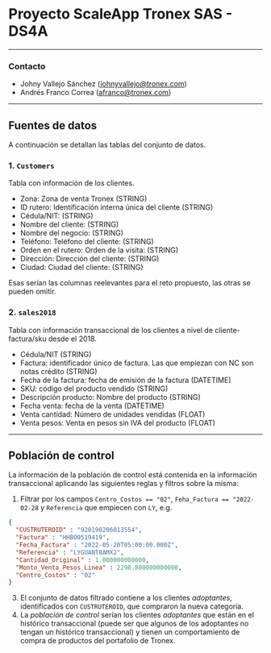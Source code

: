 # Proyecto ScaleApp Tronex SAS - DS4A
---
### Contacto 
  + Johny Vallejo Sánchez (johnyvallejo@tronex.com)
  + Andrés Franco Correa (afranco@tronex.com)

---

## Fuentes de datos

A continuación se detallan las tablas del conjunto de datos.

### 1. `Customers`

Tabla con información de los clientes.

+ Zona: Zona de venta Tronex (STRING)
+ ID rutero: Identificación interna única del cliente (STRING)
+ Cédula/NIT: (STRING)
+ Nombre del cliente: (STRING)
+ Nombre del negocio: (STRING)
+ Teléfono: Teléfono del cliente: (STRING)
+ Orden en el rutero: Orden de la visita: (STRING)
+ Dirección: Dirección del cliente: (STRING)
+ Ciudad: Ciudad del cliente: (STRING)

Esas serían las columnas reelevantes para el reto propuesto, las otras se pueden omitir.

### 2. `sales2018`

Tabla con información transaccional de los clientes a nivel de cliente-factura/sku desde el 2018.

+ Cédula/NIT (STRING)
+ Factura: identificador único de factura. Las que empiezan con NC son notas crédito (STRING)
+ Fecha de la factura: fecha de emisión de la factura (DATETIME)
+ SKU: código del producto vendido (STRING)
+ Descripción producto: Nombre del producto (STRING)
+ Fecha venta: fecha de la venta (DATETIME)
+ Venta cantidad: Número de unidades vendidas (FLOAT)
+ Venta pesos: Venta en pesos sin IVA del producto (FLOAT)

---

## Población de control

La información de la población de control está contenida en la información transaccional aplicando las siguientes reglas y filtros sobre la misma:

1. Filtrar por los campos `Centro_Costos == "02"`, `Feha_Factura == "2022-02-28` y `Referencia` que empiecen con `LY`, e.g.
```json
{
  "CUSTRUTEROID" : "920190206013554",
  "Factura" : "HHBO0519419",
  "Fecha_Factura" : "2022-05-20T05:00:00.000Z",
  "Referencia" : "LYGUANT8AMX2",
  "Cantidad_Original" : 1.000000000000,
  "Monto_Venta_Pesos_Linea" : 2298.800000000000,
  "Centro_Costos" : "02"
}
```
3. El conjunto de datos filtrado contiene a los clientes *adoptantes*, identificados con `CUSTRUTEROID`, que compraron la nueva categoría.
4. La *población de control* serían los clientes *adoptantes* que están en el histórico transaccional (puede ser que algunos de los adoptantes no tengan un histórico transaccional) y tienen un comportamiento de compra de productos del portafolio de Tronex.
